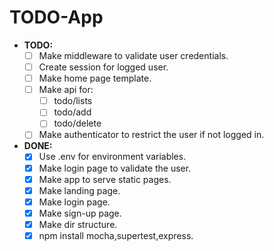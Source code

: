 # TODO-App

- **TODO:**
  - [ ] Make middleware to validate user credentials.
  - [ ] Create session for logged user.
  - [ ] Make home page template.
  - [ ] Make api for:
    - [ ] todo/lists
    - [ ] todo/add
    - [ ] todo/delete
  - [ ] Make authenticator to restrict the user if not logged in.

- **DONE:**
  - [x] Use .env for environment variables.
  - [x] Make login page to validate the user.
  - [x] Make app to serve static pages.
  - [x] Make landing page.
  - [x] Make login page.
  - [x] Make sign-up page.
  - [x] Make dir structure.
  - [x] npm install mocha,supertest,express.
